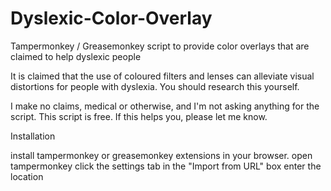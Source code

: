 # Dyslexic-Color-Overlay
Tampermonkey / Greasemonkey script to provide color overlays that are claimed to help dyslexic people

It is claimed that the use of coloured filters and lenses can alleviate visual distortions for people with dyslexia.
You should research this yourself.

I make no claims, medical or otherwise, and I'm not asking anything for the script. This script is free.
If this helps you, please let me know.


Installation

install tampermonkey or greasemonkey extensions in your browser.
open tampermonkey
click the settings tab
in the "Import from URL" box enter the location 
